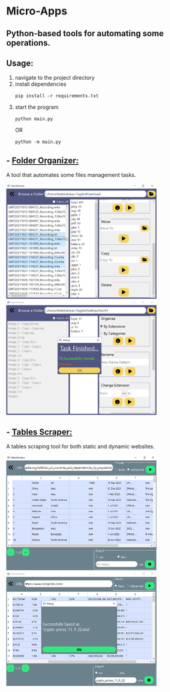 # Micro-Apps
## Python-based tools for automating some operations.

## Usage:
    
1. navigate to the project directory
2. install dependencies
    ```
    pip install -r requirements.txt
    ```
3. start the program
    ```
    python main.py
    ```
    OR
    ```
    python -m main.py
    ```


## - <a href='https://github.com/Abdelrahman-tlayjeh/Micro-Apps/tree/main/folder-organizer'>Folder Organizer:<a/>
A tool that automates some files management tasks.

<p float="left">
    <img src="folder-organizer/imgs/img_4.png" width="400px">
    <img src="folder-organizer/imgs/img_5.png" width="400px">
</p>
  
  
## - <a href='https://github.com/Abdelrahman-tlayjeh/Micro-Apps/tree/main/tables-scraper'>Tables Scraper:<a/>
A tables scraping tool for both static and dynamic websites.

<p float="left">
    <img src="tables-scraper/imgs/img_4.png" width="400px">
    <img src="tables-scraper/imgs/img_6.png" width="400px">
</p>
